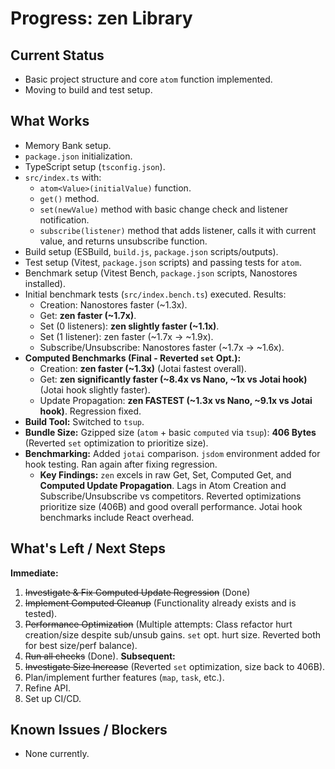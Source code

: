 # Progress: zen Library

## Current Status
- Basic project structure and core `atom` function implemented.
- Moving to build and test setup.

## What Works
- Memory Bank setup.
- `package.json` initialization.
- TypeScript setup (`tsconfig.json`).
- `src/index.ts` with:
    - `atom<Value>(initialValue)` function.
    - `get()` method.
    - `set(newValue)` method with basic change check and listener notification.
    - `subscribe(listener)` method that adds listener, calls it with current value, and returns unsubscribe function.
- Build setup (ESBuild, `build.js`, `package.json` scripts/outputs).
- Test setup (Vitest, `package.json` scripts) and passing tests for `atom`.
- Benchmark setup (Vitest Bench, `package.json` scripts, Nanostores installed).
- Initial benchmark tests (`src/index.bench.ts`) executed. Results:
    - Creation: Nanostores faster (~1.3x).
    - Get: **zen faster (~1.7x)**.
    - Set (0 listeners): **zen slightly faster (~1.1x)**.
    - Set (1 listener): zen faster (~1.7x -> ~1.9x).
    - Subscribe/Unsubscribe: Nanostores faster (~1.7x -> ~1.6x).
- **Computed Benchmarks (Final - Reverted `set` Opt.):**
    - Creation: **zen faster (~1.3x)** (Jotai fastest overall).
    - Get: **zen significantly faster (~8.4x vs Nano, ~1x vs Jotai hook)** (Jotai hook slightly faster).
    - Update Propagation: **zen FASTEST (~1.3x vs Nano, ~9.1x vs Jotai hook)**. Regression fixed.
- **Build Tool:** Switched to `tsup`.
- **Bundle Size:** Gzipped size (`atom` + basic `computed` via `tsup`): **406 Bytes** (Reverted `set` optimization to prioritize size).
- **Benchmarking:** Added `jotai` comparison. `jsdom` environment added for hook testing. Ran again after fixing regression.
    - **Key Findings:** `zen` excels in raw Get, Set, Computed Get, and **Computed Update Propagation**. Lags in Atom Creation and Subscribe/Unsubscribe vs competitors. Reverted optimizations prioritize size (406B) and good overall performance. Jotai hook benchmarks include React overhead.

## What's Left / Next Steps
**Immediate:**
1.  ~~Investigate & Fix Computed Update Regression~~ (Done)
2.  ~~Implement Computed Cleanup~~ (Functionality already exists and is tested).
3.  ~~Performance Optimization~~ (Multiple attempts: Class refactor hurt creation/size despite sub/unsub gains. `set` opt. hurt size. Reverted both for best size/perf balance).
4.  ~~Run all checks~~ (Done).
**Subsequent:**
5.  ~~Investigate Size Increase~~ (Reverted `set` optimization, size back to 406B).
6.  Plan/implement further features (`map`, `task`, etc.).
5.  Refine API.
6.  Set up CI/CD.

## Known Issues / Blockers
- None currently.

